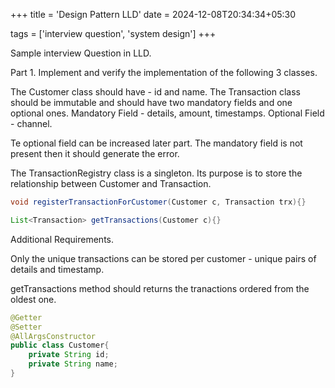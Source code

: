 +++
title = 'Design Pattern LLD'
date = 2024-12-08T20:34:34+05:30

tags = ['interview question', 'system design']
+++

Sample interview Question in LLD.



Part 1.
Implement and verify the implementation of the following 3 classes.

The Customer class should have - id and name.
The Transaction class should be immutable and should have two mandatory fields and one optional ones.
Mandatory Field - details, amount, timestamps.
Optional Field - channel.

Te optional field can be increased later part. The mandatory field is not present then it should generate the error.

The TransactionRegistry class is a singleton. Its purpose is to store the relationship between Customer and Transaction.
```java
void registerTransactionForCustomer(Customer c, Transaction trx){}
```
```java
List<Transaction> getTransactions(Customer c){}
```
Additional Requirements.

Only the unique transactions can be stored per customer - unique pairs of details and timestamp.

getTransactions method should returns the tranactions ordered from the oldest one.


```java
@Getter
@Setter
@AllArgsConstructor
public class Customer{
    private String id;
    private String name;
}
```